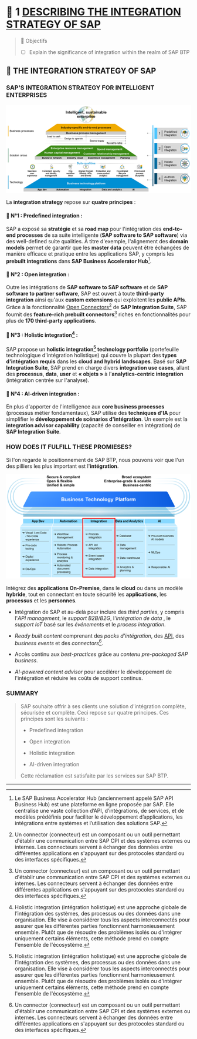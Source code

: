# 🌸 1 [DESCRIBING THE INTEGRATION STRATEGY OF SAP](https://learning.sap.com/learning-journeys/developing-with-sap-integration-suite/describing-the-integration-strategy-of-sap_b4888fe7-2084-40f1-a89b-ca0f93933c78)

> 🌺 Objectifs
>
> - [ ] Explain the significance of integration within the realm of SAP BTP

## 🌸 THE INTEGRATION STRATEGY OF SAP

### SAP'S INTEGRATION STRATEGY FOR INTELLIGENT ENTERPRISES

![](./assets/CLD900_20_U2L1_001.png)

La **integration strategy** repose sur **quatre principes** :

#### 💮 **N°1** : **Predefined integration** :

SAP a exposé sa **stratégie** et sa **road map** pour l'intégration des **end-to-end processes** de sa suite intelligente (**SAP software to SAP software**) via des well-defined suite qualities. À titre d'exemple, l'alignement des **domain models** permet de garantir que les **master data** peuvent être échangées de manière efficace et pratique entre les applications SAP, y compris les **prebuilt integrations** dans **SAP Business Accelerator Hub**[^1].

#### 💮 **N°2** : **Open integration** :

Outre les intégrations de **SAP software to SAP software** et de **SAP software to partner software**, SAP est ouvert à toute **third-party integration** ainsi qu'aux **custom extensions** qui exploitent les **public APIs**. Grâce à la fonctionnalité [Open Connectors](../☼%20UNIT%200%20-%20Lexicon/♠%20Open%20Connector.md)[^3] de **SAP Integration Suite**, SAP fournit des **feature-rich prebuilt connectors**[^3] riches en fonctionnalités pour plus de **170 third-party applications**.

#### 💮 **N°3** : **Holistic integration**[^2] :

SAP propose un **holistic integration[^2] technology portfolio** (portefeuille technologique d'intégration holistique) qui couvre la plupart des **types d'intégration requis** dans les **cloud and hybrid landscapes**. Basé sur **SAP Integration Suite**, SAP prend en charge divers **integration use cases**, allant des **processus**, **data**, **user** et **« objets »** à l'**analytics-centric integration** (intégration centrée sur l'analyse).

#### 💮 **N°4** : **AI-driven integration** :

En plus d'apporter de l'intelligence aux **core business processes** (processus métier fondamentaux), SAP utilise des **techniques d'IA** pour simplifier le **développement de scénarios d'intégration**. Un exemple est la **integration advisor capability** (capacité de conseiller en intégration) de **SAP Integration Suite**.

### HOW DOES IT FULFILL THESE PROMIESES?

Si l'on regarde le positionnement de SAP BTP, nous pouvons voir que l'un des pilliers les plus important est l'**intégration**.

![](./assets/CLD900_20_U2L1_002.png)

Intégrez des **applications On-Premise**, dans le **cloud** ou dans un modèle **hybride**, tout en connectant en toute sécurité les **applications**, les **processus** et les **personnes**.

- Intégration de SAP et au-delà pour inclure des _third parties_, y compris l'_API management_, le _support B2B/B2G_, l'_intégration de data_ , le _support IoT_ basé sur les _événements_ et le _process integration_.

- _Ready built content_ comprenant des _packs d'intégration_, des [API](../☼%20UNIT%200%20-%20Lexicon/♠%20API.md), des _business events_ et des _connectors_[^3].

- Accès continu aux _best-practices_ grâce au _contenu pre-packaged SAP business_.

- _AI-powered content advisor_ pour accélérer le développement de l'intégration et réduire les coûts de support continus.

### SUMMARY

> SAP souhaite offrir à ses clients une solution d'intégration complète, sécurisée et complète. Ceci repose sur quatre principes. Ces principes sont les suivants :
>
> - Predefined integration
>
> - Open integration
>
> - Holistic integration
>
> - AI-driven integration
>
> Cette réclamation est satisfaite par les services sur SAP BTP.

---

[^1]: Le SAP Business Accelerator Hub (anciennement appelé SAP API Business Hub) est une plateforme en ligne proposée par SAP. Elle centralise une vaste collection d’API, d’intégrations, de services, et de modèles prédéfinis pour faciliter le développement d’applications, les intégrations entre systèmes et l’utilisation des solutions SAP.
[^2]: Holistic integration (intégration holistique) est une approche globale de l’intégration des systèmes, des processus ou des données dans une organisation. Elle vise à considérer tous les aspects interconnectés pour assurer que les différentes parties fonctionnent harmonieusement ensemble. Plutôt que de résoudre des problèmes isolés ou d'intégrer uniquement certains éléments, cette méthode prend en compte l'ensemble de l'écosystème.
[^3]: Un connector (connecteur) est un composant ou un outil permettant d'établir une communication entre SAP CPI et des systèmes externes ou internes. Les connecteurs servent à échanger des données entre différentes applications en s'appuyant sur des protocoles standard ou des interfaces spécifiques.
